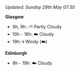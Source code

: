 *Updated: Sunday 29th May 07:30*

**Glasgow**

* 8h, 9h: :partly_sunny: Partly Cloudy
* 10h - 18h: :cloud: Cloudy
* 19h: :cyclone: Windy (:cloud:)

**Edinburgh**

* 8h - 19h: :cloud: Cloudy
